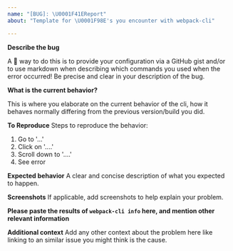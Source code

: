 ```yaml
---
name: "[BUG]: \U0001F41EReport"
about: "Template for \U0001F98E's you encounter with webpack-cli"

---
```


**Describe the bug**

A 💯 way to do this is to provide your configuration via a GitHub gist and/or to use markdown when describing which commands you used when the error occurred! Be precise and clear in your description of the bug.

**What is the current behavior?**

This is where you elaborate on the current behavior of the cli, how it behaves normally differing from the previous version/build you did. 

**To Reproduce**
Steps to reproduce the behavior:
1. Go to '...'
2. Click on '....'
3. Scroll down to '....'
4. See error

**Expected behavior**
A clear and concise description of what you expected to happen.

**Screenshots**
If applicable, add screenshots to help explain your problem.

**Please paste the results of `webpack-cli info` here, and mention other relevant information**

**Additional context**
Add any other context about the problem here like linking to an similar issue you might think is the cause.
